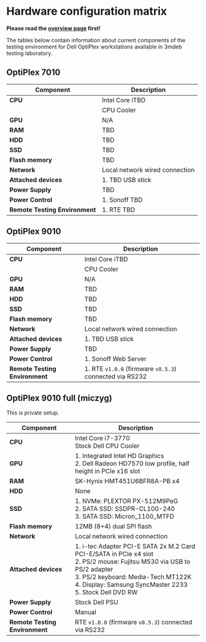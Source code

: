# Hardware configuration matrix

**Please read the [overview page](../overview) first!**

The tables below contain information about current components of the testing
environment for Dell OptiPlex workstations available in 3mdeb testing laboratory.

## OptiPlex 7010

| Component                      | Description                              |
|--------------------------------|------------------------------------------|
| **CPU**                        | Intel Core iTBD                          |
|                                | CPU Cooler                               |
| **GPU**                        | N/A                                      |
| **RAM**                        | TBD                                      |
| **HDD**                        | TBD                                      |
| **SSD**                        | TBD                                      |
| **Flash memory**               | TBD                                      |
| **Network**                    | Local network wired connection           |
| **Attached devices**           | 1. TBD USB stick                         |
| **Power Supply**               | TBD                                      |
| **Power Control**              | 1. Sonoff TBD                            |
| **Remote Testing Environment** | 1. RTE TBD                               |

## OptiPlex 9010

| Component                      | Description                                             |
|--------------------------------|---------------------------------------------------------|
| **CPU**                        | Intel Core iTBD                                         |
|                                | CPU Cooler                                              |
| **GPU**                        | N/A                                                     |
| **RAM**                        | TBD                                                     |
| **HDD**                        | TBD                                                     |
| **SSD**                        | TBD                                                     |
| **Flash memory**               | TBD                                                     |
| **Network**                    | Local network wired connection                          |
| **Attached devices**           | 1. TBD USB stick                                        |
| **Power Supply**               | TBD                                                     |
| **Power Control**              | 1. Sonoff Web Server                                    |
| **Remote Testing Environment** | 1. RTE `v1.0.0` (firmware `v0.5.3`) connected via RS232 |

## OptiPlex 9010 full (miczyg)

This is private setup.

| Component                      | Description                                             |
|--------------------------------|---------------------------------------------------------|
| **CPU**                        | Intel Core i7-3770<br>Stock Dell CPU Cooler            |
| **GPU**                        | 1. Integrated Intel HD Graphics<br> 2. Dell Radeon HD7570 low profile, half height in PCIe x16 slot|
| **RAM**                        | SK-Hynix HMT451U6BFR8A-PB x4                            |
| **HDD**                        | None                                                    |
| **SSD**                        | 1. NVMe: PLEXTOR PX-512M9PeG<br>2. SATA SSD: SSDPR-CL100-240<br> 3. SATA SSD: Micron_1100_MTFD|
| **Flash memory**               | 12MB (8+4) dual SPI flash                                     |
| **Network**                    | Local network wired connection                          |
| **Attached devices**           | 1. i-tec Adapter PCI-E SATA 2x M.2 Card PCI-E/SATA in PCIe x4 slot<br> 2. PS/2 mouse: Fujitsu M530 via USB to PS/2 adapter<br> 3. PS/2 keyboard: Media-Tech MT122K<br> 4. Display: Samsung SyncMaster 2233<br>5. Stock Dell DVD RW|
| **Power Supply**               | Stock Dell PSU                                        |
| **Power Control**              | Manual                                                  |
| **Remote Testing Environment** | RTE `v1.0.0` (firmware `v0.5.3`) connected via RS232    |
